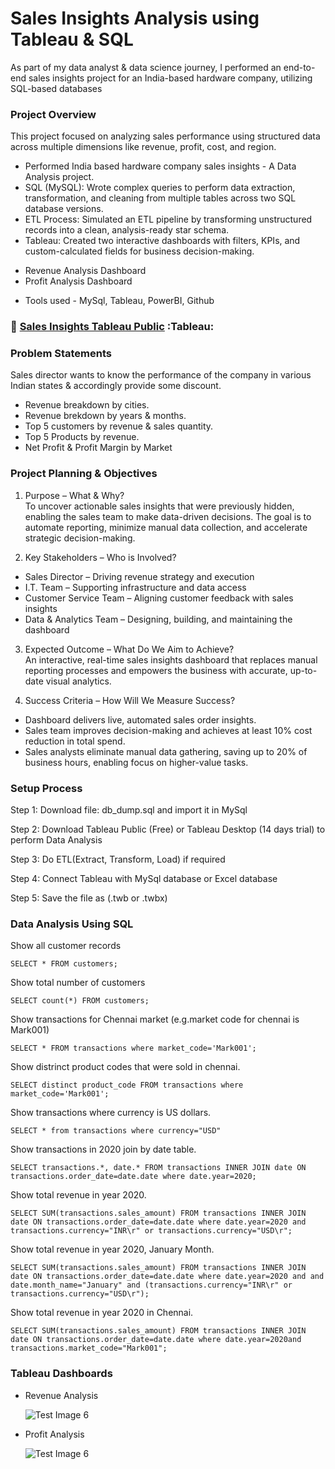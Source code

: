 # Sales Insights Analysis using Tableau & SQL
As part of my data analyst & data science journey, I performed an end-to-end sales insights project for an India-based hardware company, utilizing SQL-based databases
### Project Overview
This project focused on analyzing sales performance using structured data across multiple dimensions like revenue, profit, cost, and region. 
- Performed India based hardware company sales insights - A Data Analysis project.
- SQL (MySQL): Wrote complex queries to perform data extraction, transformation, and cleaning from multiple tables across two SQL database versions.
- ETL Process: Simulated an ETL pipeline by transforming unstructured records into a clean, analysis-ready star schema.
- Tableau: Created two interactive dashboards with filters, KPIs, and custom-calculated fields for business decision-making.
* Revenue Analysis Dashboard
* Profit Analysis Dashboard
- Tools used - MySql, Tableau, PowerBI, Github
  
### 🔗 [Sales Insights Tableau Public](https://public.tableau.com/views/SalesInsights-DataAnalysisProjectusingTableau_17438516539650/Dashboard-RevenueAnalysis?:language=en-US&publish=yes&:sid=&:redirect=auth&:display_count=n&:origin=viz_share_link) :Tableau:

### Problem Statements
Sales director wants to know the performance of the company in various Indian states & accordingly provide some discount.
- Revenue breakdown by cities.
- Revenue brekdown by years & months.
- Top 5 customers by revenue & sales quantity.
- Top 5 Products by revenue.
- Net Profit & Profit Margin by Market

### Project Planning & Objectives
1. Purpose – What & Why? <br/>
To uncover actionable sales insights that were previously hidden, enabling the sales team to make data-driven decisions. The goal is to automate reporting, minimize manual data collection, and accelerate strategic decision-making.

2. Key Stakeholders – Who is Involved? <br/>
- Sales Director – Driving revenue strategy and execution 
- I.T. Team – Supporting infrastructure and data access
- Customer Service Team – Aligning customer feedback with sales insights
- Data & Analytics Team – Designing, building, and maintaining the dashboard

3. Expected Outcome – What Do We Aim to Achieve? <br/>
An interactive, real-time sales insights dashboard that replaces manual reporting processes and empowers the business with accurate, up-to-date visual analytics.

4. Success Criteria – How Will We Measure Success? <br/>
- Dashboard delivers live, automated sales order insights.
- Sales team improves decision-making and achieves at least 10% cost reduction in total spend.
- Sales analysts eliminate manual data gathering, saving up to 20% of business hours, enabling focus on higher-value tasks.

### Setup Process

Step 1: Download file: db_dump.sql and import it in MySql 

Step 2: Download Tableau Public (Free) or Tableau Desktop (14 days trial) to perform Data Analysis

Step 3: Do ETL(Extract, Transform, Load) if required

Step 4: Connect Tableau with MySql database or Excel database

Step 5: Save the file as (.twb or .twbx)

### Data Analysis Using SQL

Show all customer records

```SELECT * FROM customers;```

Show total number of customers

```SELECT count(*) FROM customers;```

Show transactions for Chennai market (e.g.market code for chennai is Mark001)

```SELECT * FROM transactions where market_code='Mark001';```

Show distrinct product codes that were sold in chennai. 

```SELECT distinct product_code FROM transactions where market_code='Mark001';```

Show transactions where currency is US dollars.

```SELECT * from transactions where currency="USD"```

Show transactions in 2020 join by date table.

```SELECT transactions.*, date.* FROM transactions INNER JOIN date ON transactions.order_date=date.date where date.year=2020;```

Show total revenue in year 2020.

```SELECT SUM(transactions.sales_amount) FROM transactions INNER JOIN date ON transactions.order_date=date.date where date.year=2020 and transactions.currency="INR\r" or transactions.currency="USD\r";```

Show total revenue in year 2020, January Month.

```SELECT SUM(transactions.sales_amount) FROM transactions INNER JOIN date ON transactions.order_date=date.date where date.year=2020 and and date.month_name="January" and (transactions.currency="INR\r" or transactions.currency="USD\r");```

Show total revenue in year 2020 in Chennai.

```SELECT SUM(transactions.sales_amount) FROM transactions INNER JOIN date ON transactions.order_date=date.date where date.year=2020and transactions.market_code="Mark001";```

### Tableau Dashboards 
- Revenue Analysis

  ![Test Image 6](https://github.com/Nishita76/Sales-Insights-Analysis/blob/main/Tableau%20Dashboard/Dashboard%20-%20Revenue%20Analysis.png)

- Profit Analysis

  ![Test Image 6](https://github.com/Nishita76/Sales-Insights-Analysis/blob/main/Tableau%20Dashboard/Dashboard%20-%20Profit%20Analysis.png)
  
  
